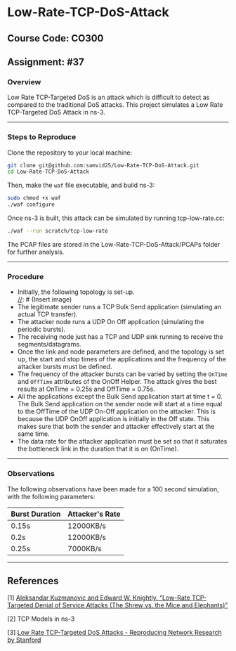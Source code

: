 # Low-Rate-TCP-DoS-Attack

## Course Code: CO300

## Assignment: #37

### Overview
Low Rate TCP-Targeted DoS is an attack which is difficult to detect as compared to the traditional DoS attacks. This project simulates a Low Rate TCP-Targeted DoS Attack in ns-3.

<hr> 

### Steps to Reproduce
Clone the repository to your local machine:
```bash
git clone git@github.com:samvid25/Low-Rate-TCP-DoS-Attack.git
cd Low-Rate-TCP-DoS-Attack
```

Then, make the `waf` file executable, and build ns-3:
```bash
sudo chmod +x waf
./waf configure
```

Once ns-3 is built, this attack can be simulated by running tcp-low-rate.cc:
```bash
./waf --run scratch/tcp-low-rate
```

The PCAP files are stored in the Low-Rate-TCP-DoS-Attack/PCAPs folder for further analysis.  

<hr>

### Procedure
* Initially, the following topology is set-up.  
[//]: # (Insert image)  
* The legitimate sender runs a TCP Bulk Send application (simulating an actual TCP transfer).
* The attacker node runs a UDP On Off application (simulating the periodic bursts).
* The receiving node just has a TCP and UDP sink running to receive the segments/datagrams.
* Once the link and node parameters are defined, and the topology is set up, the start and stop times of the applications and the frequency of the attacker bursts must be defined.
* The frequency of the attacker bursts can be varied by setting the `OnTime` and `OffTime` attributes of the OnOff Helper. The attack gives the best results at OnTime = 0.25s and OffTime = 0.75s.
* All the applications except the Bulk Send application start at time t = 0. The Bulk Send application on the sender node will start at a time equal to the OffTime of the UDP On-Off application on the attacker. This is because the UDP OnOff application is initially in the Off state. This makes sure that both the sender and attacker effectively start at the same time.
* The data rate for the attacker application must be set so that it saturates the bottleneck link in the duration that it is on (OnTime).

<hr>

### Observations
The following observations have been made for a 100 second simulation, with the following parameters:


Burst Duration | Attacker's Rate
---|---
0.15s | 12000KB/s
0.2s | 12000KB/s
0.25s | 7000KB/s

[//]: # (Image)

<hr>

## References
[1] [Aleksandar Kuzmanovic and Edward W. Knightly. “Low-Rate TCP-Targeted Denial of
Service Attacks (The Shrew vs. the Mice and Elephants)”](http://oriolrius.cat/article_fitxers/326/pdf/p75-kuzmanovic.pdf)

[2] TCP Models in ns-3

[3] [Low Rate TCP-Targeted DoS Attacks - Reproducing Network Research by Stanford](https://reproducingnetworkresearch.wordpress.com/2017/06/05/cs244-17-low-rate-tcp-dos-attacks/)
